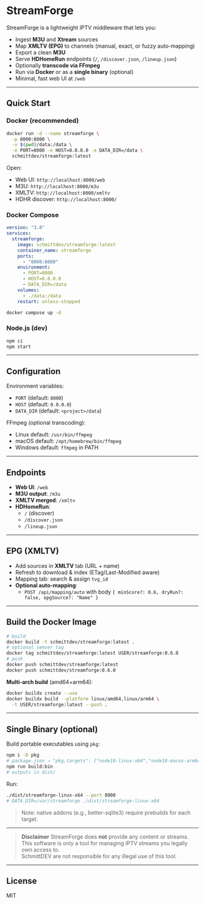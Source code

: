 # StreamForge

StreamForge is a lightweight IPTV middleware that lets you:

- Ingest **M3U** and **Xtream** sources
- Map **XMLTV (EPG)** to channels (manual, exact, or fuzzy auto-mapping)
- Export a clean **M3U**
- Serve **HDHomeRun** endpoints (`/`, `/discover.json`, `/lineup.json`)
- Optionally **transcode via FFmpeg**
- Run via **Docker** or as a **single binary** (optional)
- Minimal, fast web UI at `/web`

---

## Quick Start

### Docker (recommended)

```bash
docker run -d --name streamforge \
  -p 8000:8000 \
  -v $(pwd)/data:/data \
  -e PORT=8000 -e HOST=0.0.0.0 -e DATA_DIR=/data \
  schmittdev/streamforge:latest
```

Open:
- Web UI: `http://localhost:8000/web`
- M3U: `http://localhost:8000/m3u`
- XMLTV: `http://localhost:8000/xmltv`
- HDHR discover: `http://localhost:8000/`

### Docker Compose

```yaml
version: "3.8"
services:
  streamforge:
    image: schmittdev/streamforge:latest
    container_name: streamforge
    ports:
      - "8000:8000"
    environment:
      - PORT=8000
      - HOST=0.0.0.0
      - DATA_DIR=/data
    volumes:
      - ./data:/data
    restart: unless-stopped
```

```bash
docker compose up -d
```

### Node.js (dev)

```bash
npm ci
npm start
```

---

## Configuration

Environment variables:

- `PORT` (default: `8000`)
- `HOST` (default: `0.0.0.0`)
- `DATA_DIR` (default: `<project>/data`)

FFmpeg (optional transcoding):
- Linux default: `/usr/bin/ffmpeg`
- macOS default: `/opt/homebrew/bin/ffmpeg`
- Windows default: `ffmpeg` in PATH

---

## Endpoints

- **Web UI**: `/web`
- **M3U output**: `/m3u`
- **XMLTV merged**: `/xmltv`
- **HDHomeRun**:
  - `/` (discover)
  - `/discover.json`
  - `/lineup.json`

---

## EPG (XMLTV)

- Add sources in **XMLTV** tab (URL + name)
- Refresh to download & index (ETag/Last-Modified aware)
- Mapping tab: search & assign `tvg_id`
- **Optional auto-mapping**:
  - `POST /api/mapping/auto` with body `{ minScore?: 0.6, dryRun?: false, epgSource?: "Name" }`

---

## Build the Docker Image

```bash
# build
docker build -t schmittdev/streamforge:latest .
# optional semver tag
docker tag schmittdev/streamforge:latest USER/streamforge:0.6.0
# push
docker push schmittdev/streamforge:latest
docker push schmittdev/streamforge:0.6.0
```

**Multi-arch build** (amd64+arm64):

```bash
docker buildx create --use
docker buildx build --platform linux/amd64,linux/arm64 \
  -t USER/streamforge:latest --push .
```

---

## Single Binary (optional)

Build portable executables using `pkg`:

```bash
npm i -D pkg
# package.json → "pkg.targets": ["node18-linux-x64","node18-macos-arm64","node18-macos-x64","node18-win-x64"]
npm run build:bin
# outputs in dist/
```

Run:
```bash
./dist/streamforge-linux-x64 --port 8000
# DATA_DIR=/var/streamforge ./dist/streamforge-linux-x64
```

> Note: native addons (e.g., better-sqlite3) require prebuilds for each target.

---

> **Disclaimer**
> StreamForge does **not** provide any content or streams.  
> This software is only a tool for managing IPTV streams you legally own access to.  
> SchmittDEV are not responsible for any illegal use of this tool.

---

## License

MIT
